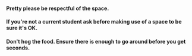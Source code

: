 #### Pretty please be respectful of the space.
#### If you're not a current student ask before making use of a space to be sure it's OK.
#### Don't hog the food. Ensure there is enough to go around before you get seconds.

